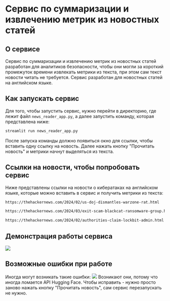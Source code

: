 # Сервис по суммаризации и извлечению метрик из новостных статей

## О сервисе
Сервис по суммаризации и извлечению метрик из новостных статей разработан для аналитиков безопасности, чтобы они могли за короткий промежуток времени извлекать метрики из текста, при этом сам текст новости читать не требуется. Сервис разработан для новостных статей на английском языке. 

## Как запускать сервис
Для того, чтобы запустить сервис, нужно перейти в директорию, где лежит файл ```news_reader_app.py```, а далее запустить команду, которая представлена ниже:
```sh
streamlit run news_reader_app.py
```
После запуска команды должно появиться окно для ссылки, чтобы вставить одну ссылку на новость. Далее нажать кнопку "Прочитать новость" и метрики начнут выделяться из текста.

## Ссылки на новости, чтобы попробовать сервис
Ниже представлены ссылки на новости о кибератаках на английском языке, которые можно вставить в сервис и получить метрики из текста:
```sh
https://thehackernews.com/2024/02/us-doj-dismantles-warzone-rat.html
```
```sh
https://thehackernews.com/2024/03/exit-scam-blackcat-ransomware-group.html
```
```sh
https://thehackernews.com/2024/02/authorities-claim-lockbit-admin.html
```

## Демонстрация работы сервиса
![](https://media.giphy.com/media/v1.Y2lkPTc5MGI3NjExdDN4ejl3czZrYnMwNXE0bzduYXE0djRpNHBvcDlidDZxZG0yeG5zayZlcD12MV9pbnRlcm5hbF9naWZfYnlfaWQmY3Q9Zw/fyZ9HWSZBD6MIYHgE2/giphy.gif)

## Возможные ошибки при работе
Иногда могут возникать такие ошибки:
![](https://sun9-79.userapi.com/impg/6jaYKlfJ5GU2CWGrSh34IpmDZuiEKTqS8S3g9g/UtcbvIo_bqs.jpg?size=649x246&quality=96&sign=38ad443ae06c48a5e1b08e148ccde312&type=album)
Возникают они, потому что иногда ломается API Hugging Face.
Чтобы исправить - нужно просто заново нажать кнопку "Прочитать новость", сам сервис перезапускать не нужно.